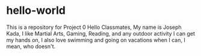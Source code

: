 # hello-world
This is a repository for Project 0
Hello Classmates, My name is Joseph Kada, I like Martial Arts, Gaming, Reading, and any outdoor activity I can get my hands on, I also love swimming and going on vacations when I can, I mean, who doesn't.
